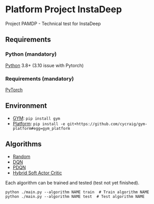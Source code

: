 # Platform Project InstaDeep
Project PAMDP - Technical test for InstaDeep

Requirements
------------------------------------------

### Python (mandatory)

[Python](https://www.python.org/) 3.8+ (3.10 issue with Pytorch)

### Requirements (mandatory)

[PyTorch](https://pytorch.org/get-started/locally/)

Environment
------------------------------------------

- [GYM](https://gym.openai.com/docs/): `pip install gym`
- [Platform](https://github.com/cycraig/gym-platform): `pip install -e git+https://github.com/cycraig/gym-platform#egg=gym_platform`

Algorithms
------------------------------------------

* [Random](https://github.com/TanguyLevent/Platform_Project_InstaDeep/blob/main/agents/algorithms/random.py) 
* [DQN](https://github.com/TanguyLevent/Platform_Project_InstaDeep/blob/main/agents/algorithms/dqn.py) 
* [PDQN](https://github.com/TanguyLevent/Platform_Project_InstaDeep/blob/main/agents/algorithms/pdqn.py) 
* [Hybrid Soft Actor Critic](https://github.com/TanguyLevent/Platform_Project_InstaDeep/blob/main/agents/algorithms/hybrid_sac.py)

Each algorithm can be trained and tested (test not yet finished).

```shell
python ./main.py --algorithm NAME train  # Train algorithm NAME
python ./main.py --algorithm NAME test  # Test algorithm NAME
```
